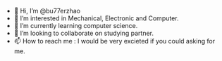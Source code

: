 - 👋 Hi, I’m @bu77erzhao
- 👀 I’m interested in Mechanical, Electronic and Computer.
- 🌱 I’m currently learning computer science.
- 💞️ I’m looking to collaborate on studying partner.
- 📫 How to reach me : I would be very excieted if you could asking for me.

<!---
bu77erzhao/bu77erzhao is a ✨ special ✨ repository because its `README.md` (this file) appears on your GitHub profile.
You can click the Preview link to take a look at your changes.
--->
